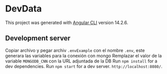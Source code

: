 # DevData

This project was generated with [Angular CLI](https://github.com/angular/angular-cli) version 14.2.6.

## Development server

Copiar archivo y pegar archiv `.envExample` con el nombre `.env`, este generara las variables para la conexión con mongo
Remplazar el valor de la variable `MONGODB_CNN` con la URL adjuntada de la DB
Run `npm install` for a dev dependencies.
Run `npm start` for a dev server. `http://localhost:8080/`.
